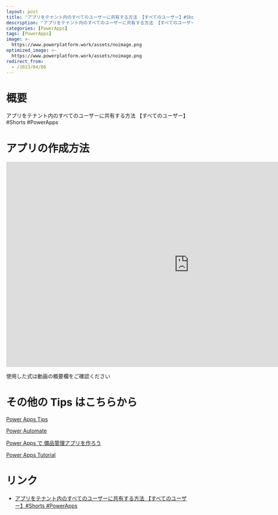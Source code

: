 ```yaml
---
layout: post
title: "アプリをテナント内のすべてのユーザーに共有する方法 【すべてのユーザー】#Shorts #PowerApps"
description: "アプリをテナント内のすべてのユーザーに共有する方法 【すべてのユーザー】#Shorts #PowerAppsを動画で分かりやすく解説"
categories: [PowerApps]
tags: [PowerApps]
image: >-
  https://www.powerplatform.work/assets/noimage.png
optimized_image: >-
  https://www.powerplatform.work/assets/noimage.png
redirect_from:
  - /2023/04/06
---
```



#  概要

アプリをテナント内のすべてのユーザーに共有する方法 【すべてのユーザー】#Shorts #PowerApps


# アプリの作成方法

<iframe width="983" height="553" src="https://www.youtube.com/embed/J1k8fyySuDw" title="YouTube video player" frameborder="0" allow="accelerometer; autoplay; clipboard-write; encrypted-media; gyroscope; picture-in-picture" allowfullscreen></iframe>


使用した式は動画の概要欄をご確認ください


# その他の Tips はこちらから

[Power Apps Tips](https://www.youtube.com/watch?v=VrAQf3JQ7yM&list=PLVhFi1fb3DqakSLVMn22DDcySXh9jtzi- )


[Power Automate](https://www.youtube.com/watch?v=-YnJYT0ASEM&list=PLVhFi1fb3Dqbzic6GieqnLFgD3aTj-eHA)


[Power Apps で 備品管理アプリを作ろう](https://www.youtube.com/playlist?list=PLVhFi1fb3DqZM3HKb8Hea6XEL96990Fyn)


[Power Apps Tutorial](https://www.youtube.com/playlist?list=PLVhFi1fb3DqalxpL974VvAJvV4iWoSbe_)


# リンク


- [アプリをテナント内のすべてのユーザーに共有する方法 【すべてのユーザー】#Shorts #PowerApps](https://www.youtube.com/watch?v=J1k8fyySuDw)

